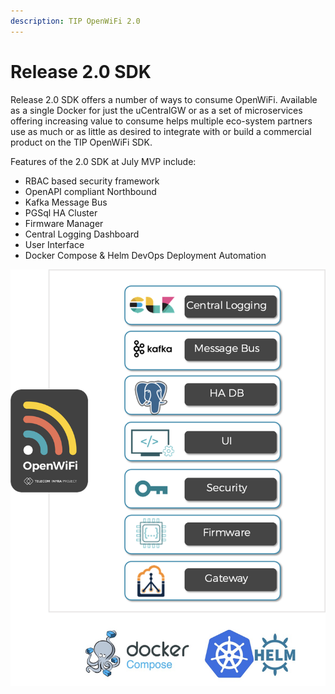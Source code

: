 ```yaml
---
description: TIP OpenWiFi 2.0
---
```


# Release 2.0 SDK

Release 2.0 SDK offers a number of ways to consume OpenWiFi. Available as a single Docker for just the uCentralGW or as a set of microservices offering increasing value to consume helps multiple eco-system partners use as much or as little as desired to integrate with or build a commercial product on the TIP OpenWiFi SDK.

Features of the 2.0 SDK at July MVP include:

* RBAC based security framework
* OpenAPI compliant Northbound
* Kafka Message Bus
* PGSql HA Cluster
* Firmware Manager
* Central Logging Dashboard
* User Interface
* Docker Compose & Helm DevOps Deployment Automation

![OpenWiFi 2.0 SDK](<../.gitbook/assets/image (31).png>)
